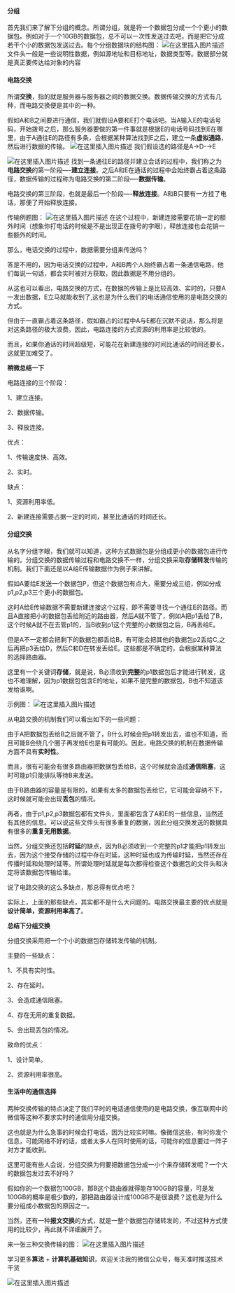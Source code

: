 #### 分组

首先我们来了解下分组的概念。所谓分组，就是将一个数据包分成一个个更小的数据包。例如对于一个10GB的数据包，总不可以一次性发送过去吧，而是把它分成若干个小的数据包发送过去。每个分组数据块的结构图：
![在这里插入图片描述](https://img-blog.csdnimg.cn/20200208203544592.png)
文件头一般是一些说明性数据，例如源地址和目标地址，数据类型等。数据部分就是真正要传达给对象的内容

#### 电路交换

所谓**交换**，指的就是服务器与服务器之间的数据交换。数据传输交换的方式有几种，而电路交换便是其中的一种。

假如A和B之间要进行通信，我们就假设A要和E打个电话吧。当A输入E的电话号码，开始拨号之后，那么服务器要做的第一件事就是根据E的电话号码找到E在哪里，由于A通往E的路径有多条，会根据某种算法找到E之后，建立一条**虚拟通路**，然后进行数据的传输。
![在这里插入图片描述](https://img-blog.csdnimg.cn/2020020820372751.png?x-oss-process=image/watermark,type_ZmFuZ3poZW5naGVpdGk,shadow_10,text_aHR0cHM6Ly9ibG9nLmNzZG4ubmV0L20wXzM3OTA3Nzk3,size_16,color_FFFFFF,t_70)
我们假设选的路径是A→D-→E

![在这里插入图片描述](https://img-blog.csdnimg.cn/20200208203757384.png?x-oss-process=image/watermark,type_ZmFuZ3poZW5naGVpdGk,shadow_10,text_aHR0cHM6Ly9ibG9nLmNzZG4ubmV0L20wXzM3OTA3Nzk3,size_16,color_FFFFFF,t_70)
找到一条通往E的路径并建立会话的过程中，我们称之为**电路交换**的第一阶段—-**建立连接**。之后A和E在通话的过程中会始终霸占着这条路径，数据传输的过程称为电路交换的第二阶段—-**数据传输**。

电路交换的第三阶段，也就是最后一个阶段—-**释放连接**。A和B只要有一方挂了电话，那便了开始释放连接。

传输例题图：
![在这里插入图片描述](https://img-blog.csdnimg.cn/20200208203856560.png)
在这个过程中，新建连接需要花销一定的额外时间（想象你打电话的时候是不是出现正在拨号的字眼），释放连接也会花销一些额外的时间。

那么，电话交换的过程中，数据需要分组来传送吗？

答是不用的，因为电话交换的过程中，A和B两个人始终霸占着一条通信电路，他们每说一句话，都会实时被对方获取，因此数据是不用分组的。

从这也可以看出，电路交换的方式，在数据的传输上是比较高效、实时的，只要A一发出数据，E立马就能收到了,这也是为什么我们的电话通信使用的是电路交换的方式。

但由于一直霸占着这条路径，假如霸占的过程中A与E都在沉默不说话，那么将是对这条路径的极大浪费。因此，电路连接的方式资源的利用率是比较低的。

而且，如果你通话的时间超级短，可能花在新建连接的时间比通话的时间还要长，这就更加难受了。

**稍微总结一下**

电路连接的三个阶段：

1、建立连接。

2、数据传输。

3、释放连接。

优点：

1、传输速度快、高效。

2、实时。

缺点：

1、资源利用率低。

2、新建连接需要占据一定的时间，甚至比通话的时间还长。

#### 分组交换

从名字分组字眼，我们就可以知道，这种方式数据包是分组成更小的数据包进行传输的。分组交换的数据传输过程和电路交换不一样，分组交换采取**存储转发**传输的机制。我们下面还是以A给E传输数据作为例子来讲解。

假如A要给E发送一个数据包P，但这个数据包有点大，需要分成三组，例如分成p1,p2,p3三个更小的数据包。

这时A给E传输数据不需要新建连接这个过程，即不需要寻找一个通往E的路径。而且A直接把小的数据包丢给附近的路由器，然后A就不管了，例如A把p1丢给了B，这个时候A就不在去管p1的，当B收到p1这个完整的小数据包之后，B再丢给E。

但是A不一定都会把剩下的数据包都丢给B，有可能会把其他的数据包p2丢给C,之后再把p3丢给D，然后C和D在转发丢给E。这些都是不确定的，会根据某种算法的选择路由器。

这里有一个关键词**存储**，就是说，B必须收到**完整**的p1数据包后才能进行转发，这也不难理解，因为p1数据包包含E的地址，如果不是完整的数据包，B也不知道该发给谁啊。

示例图：
![在这里插入图片描述](https://img-blog.csdnimg.cn/20200208204209822.png)

从电路交换的机制我们可以看出如下的一些问题：

由于A把数据包丢给B之后就不管了，B什么时候会把p1转发出去，谁也不知道，而且可能B会绕几个圈子再发给E也是有可能的。因此，电路交换的机制在数据传输方面不具有**实时性**。

而且，很有可能会有很多路由器把数据包丢给B，这个时候就会造成**通信阻塞**，这时可能p1只能排队等待B来发送。

由于B路由器的容量是有限的，如果有太多的数据包丢给它，它可能会容纳不下，这时候就可能会出现**丢包**的情况。

再者，由于p1,p2,p3数据包都有文件头，里面都包含了A和E的一些信息，当然还有其他的信息。可以说这些文件头有很多重复的数据，因此分组交换发送的数据具有很多的**重复无用数据**。

当然，分组交换还包括**时延**的缺点，因为B必须收到一个完整的p1才能把p1转发出去，因为这个接受存储的过程中存在时延，这种时延也成为传输时延，当然还存在传播时延和处理时延等。所谓处理时延就是每次都得检查这个数据包的文件头和决定将该数据包传输给谁。

说了电路交换的这么多缺点，那总得有优点吧？

实际上，上面的那些缺点，其实都不是什么大问题的。电路交换最主要的优点就是**设计简单，资源利用率高了**。

**总结下分组交换**

分组交换采用把一个个小的数据包存储转发传输的机制。

主要的一些缺点：

1、不具有实时性。

2、存在延时。

3、会造成通信阻塞。

4、存在无用的重复数据。

5、会出现丢包的情况。

致命的优点：

1、设计简单。

2、资源利用率很高。

#### 生活中的通信选择

两种交换传输的特点决定了我们平时的电话通信使用的是电路交换，像互联网中的微信等这种不要求实时的通信用分组交换。

这也就是为什么急事的时候会打电话，因为比较实时嘛。像微信这些，有时你发个信息，可能网络不好的话，或者太多人在同时使用的话，可能你的信息要过一阵子对方才能收到。

这里可能有些人会说，分组交换为何要把数据包分成一小个来存储转发呢？一个大的数据包发过去不好吗？

假如你的一个数据包100GB，那B这个路由器就得能存100GB的容量，可是发100GB的概率是极少数的，那把路由器设计成100GB不是很浪费？这也是为什么要分组成小数据包的原因之一。

当然，还有一种**报文交换**的方式，就是一整个数据包存储转发的，不过这种方式使用的比较少，再此就不详细展开了。

来一张三种交换传输的图：
![在这里插入图片描述](https://img-blog.csdnimg.cn/20200208204548767.png?x-oss-process=image/watermark,type_ZmFuZ3poZW5naGVpdGk,shadow_10,text_aHR0cHM6Ly9ibG9nLmNzZG4ubmV0L20wXzM3OTA3Nzk3,size_16,color_FFFFFF,t_70)

学习更多**算法** + **计算机基础知识**，欢迎关注我的微信公众号，每天准时推送技术干货

![在这里插入图片描述](https://img-blog.csdnimg.cn/20200306223728524.png?x-oss-process=image/watermark,type_ZmFuZ3poZW5naGVpdGk,shadow_10,text_aHR0cHM6Ly9ibG9nLmNzZG4ubmV0L20wXzM3OTA3Nzk3,size_16,color_FFFFFF,t_70)



